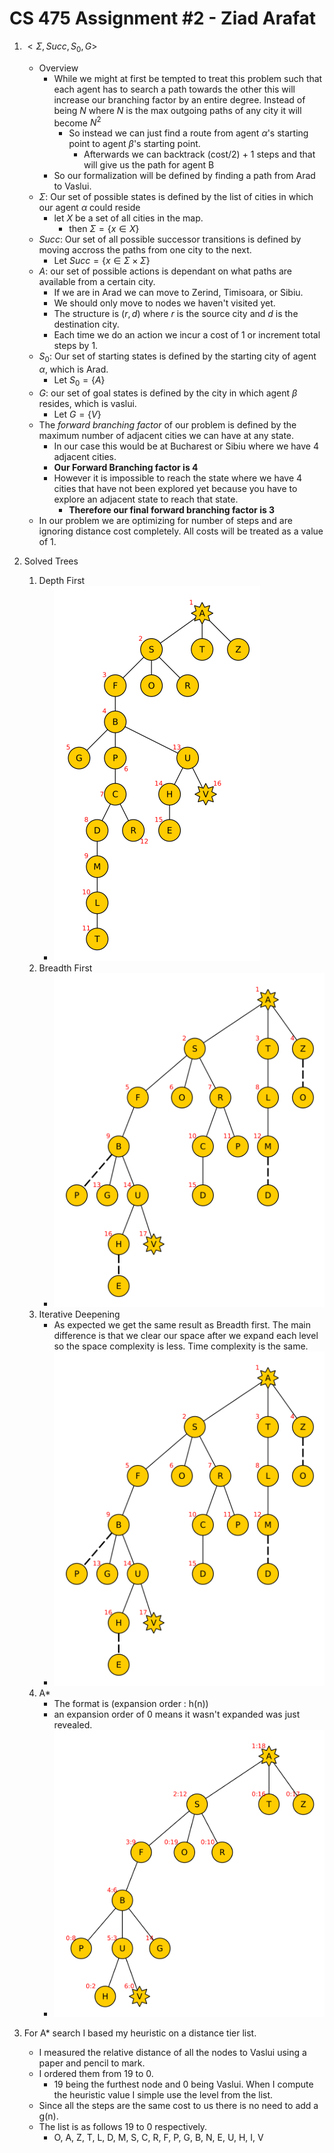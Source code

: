 # CS 475 Assignment #2 - Ziad Arafat

1. $<\Sigma, Succ, S_0,G>$
   - Overview
      - While we might at first be tempted to treat this problem such that each agent has to search a path towards the other this will increase our branching factor by an entire degree. Instead of being $N$ where $N$ is the max outgoing paths of any city it will become $N^2$
        - So instead we can just find a route from agent $\alpha$'s starting point to agent $\beta$'s starting point.
          - Afterwards we can backtrack (cost/2) + 1 steps and that will give us the path for agent B
      - So our formalization will be defined by finding a path from Arad to Vaslui.
   - $\Sigma$: Our set of possible states is defined by the list of cities in which our agent $\alpha$ could reside
     - let $X$ be a set of all cities in the map.
       - then $\Sigma=\{x \in X\}$
   - $Succ$: Our set of all possible successor transitions is defined by moving accross the paths from one city to the next.
     - Let $Succ=\{x\in \Sigma\times\Sigma\}$
   - $A$: our set of possible actions is dependant on what paths are available from a certain city.
     - If we are in Arad we can move to Zerind, Timisoara, or Sibiu.
     - We should only move to nodes we haven't visited yet.
     - The structure is $(r, d)$ where $r$ is the source city and $d$ is the destination city.
     - Each time we do an action we incur a cost of 1 or increment total steps by 1.
   - $S_0$: Our set of starting states is defined by the starting city of agent $\alpha$, which is Arad.
     - Let $S_0=\{A\}$
   - $G$: our set of goal states is defined by the city in which agent $\beta$ resides, which is vaslui.
     - Let $G=\{V\}$
   - The *forward branching factor* of our problem is defined by the maximum number of adjacent cities we can have at any state.
     - In our case this would be at Bucharest or Sibiu where we have 4 adjacent cities.
     - **Our Forward Branching factor is $4$**
     - However it is impossible to reach the state where we have 4 cities that have not been explored yet because you have to explore an adjacent state to reach that state. 
       - **Therefore our final forward branching factor is $3$**
   - In our problem we are optimizing for number of steps and are ignoring distance cost completely. All costs will be treated as a value of 1.

2. Solved Trees
   1. Depth First
      - ![alt text](DepthFirst.svg.png)
   2. Breadth First
      - ![alt text](BreadthFirst.svg.png)
   3. Iterative Deepening
      - As expected we get the same result as Breadth first. The main difference is that we clear our space after we expand each level so the space complexity is less. Time complexity is the same.   
      - ![alt text](IterativeDeepening.svg.png)
   4. A*
      - The format is (expansion order : h(n))
      - an expansion order of 0 means it wasn't expanded was just revealed.  
      -  ![alt text](AStar.svg.png)

3. For A* search I based my heuristic on a distance tier list. 
   - I measured the relative distance of all the nodes to Vaslui using a paper and pencil to mark.
   - I ordered them from 19 to 0. 
     - 19 being the furthest node and 0 being Vaslui. When I compute the heuristic value I simple use the level from the list.
   - Since all the steps are the same cost to us there is no need to add a g(n).
   - The list is as follows 19 to 0 respectively. 
     - O, A, Z, T, L, D, M, S, C, R, F, P, G, B, N, E, U, H, I, V

